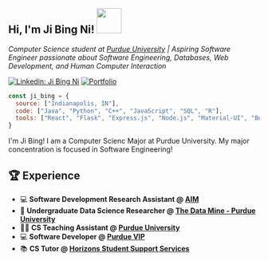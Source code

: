 <h2>Hi, I'm Ji Bing Ni! <img src="https://media.giphy.com/media/mGcNjsfWAjY5AEZNw6/giphy.gif" width="50"></h2>
<p><em>Computer Science student at <a target="_blank" href="https://www.purdue.edu/">Purdue University</a> | Aspiring Software Engineer passionate about Software Engineering, Databases, Web Development, and Human Computer Interaction</em></p>

[![Linkedin: Ji Bing Ni](https://img.shields.io/badge/-JiBingNi-blue?style=flat-square&logo=Linkedin&logoColor=white&link=https://www.linkedin.com/in/jibing-ni/)](https://www.linkedin.com/in/jibing-ni/)
[![Portfolio](https://img.shields.io/badge/-Portfolio-ff69b4?style=flat-square&logo=internetexplorer&logoColor=white&link=https://jibing17.github.io/portfolio/)](https://jibing17.github.io/portfolio/)

```javascript
const ji_bing = {
  source: ["Indianapolis, IN"],
  code: ["Java", "Python", "C++", "JavaScript", "SQL", "R"],
  tools: ["React", "Flask", "Express.js", "Node.js", "Material-UI", "Bootstrap", "TailwindCSS", "Git"]
}
```
I'm Ji Bing! I am a Computer Scienc Major at Purdue University. My major concentration is focused in Software Engineering!

## 🏆 Experience
- :computer: **Software Development Research Assistant @ [AIM](https://ai4musicians.org/vip_info.html)**
- :microscope: **Undergraduate Data Science Researcher @ [The Data Mine - Purdue University](https://datamine.purdue.edu/)**
- :man_teacher: **CS Teaching Assistant @ [Purdue University](https://www.purdue.edu/)**
- :computer: **Software Developer @ [Purdue VIP](https://www.purdue.edu/VIP/)**
- :books: **CS Tutor @ [Horizons Student Support Services](https://www.purdue.edu/horizons/)**





